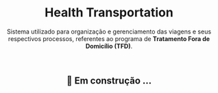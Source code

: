<h1 align="center">Health Transportation</h1>

<p align="center" id="descricao">Sistema utilizado para organização e gerenciamento das viagens e seus respectivos processos,  referentes ao programa de <b>Tratamento Fora de Domicílio (TFD)</b>. </p>

<br>

<h2 align='center'>
    🚧 Em construção ... 
</h2>


